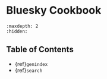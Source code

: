# Bluesky Cookbook

```{toctree}
:maxdepth: 2
:hidden:

```

## Table of Contents

- {ref}`genindex`
- {ref}`search`
